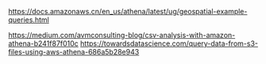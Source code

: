 https://docs.amazonaws.cn/en_us/athena/latest/ug/geospatial-example-queries.html

https://medium.com/avmconsulting-blog/csv-analysis-with-amazon-athena-b241f87f010c
https://towardsdatascience.com/query-data-from-s3-files-using-aws-athena-686a5b28e943